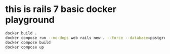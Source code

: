 # this is rails 7 basic docker playground
```bash
docker build .
docker compose run --no-deps web rails new . --force --database=postgresql
docker compose build
docker compose up
```